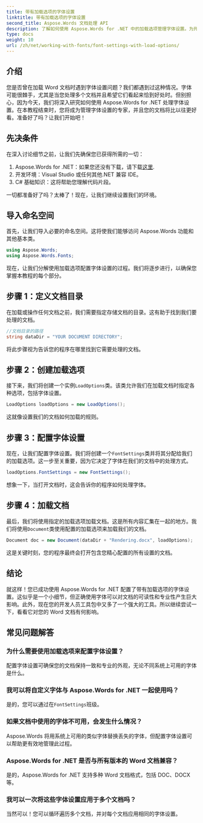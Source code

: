 ```yaml
---
title: 带有加载选项的字体设置
linktitle: 带有加载选项的字体设置
second_title: Aspose.Words 文档处理 API
description: 了解如何使用 Aspose.Words for .NET 中的加载选项管理字体设置。为开发人员提供分步指南，以确保 Word 文档中的字体外观一致。
type: docs
weight: 10
url: /zh/net/working-with-fonts/font-settings-with-load-options/
---
```

## 介绍

您是否曾在加载 Word 文档时遇到字体设置问题？我们都遇到过这种情况。字体可能很棘手，尤其是当您处理多个文档并且希望它们看起来恰到好处时。但别担心，因为今天，我们将深入研究如何使用 Aspose.Words for .NET 处理字体设置。在本教程结束时，您将成为管理字体设置的专家，并且您的文档将比以往更好看。准备好了吗？让我们开始吧！

## 先决条件

在深入讨论细节之前，让我们先确保您已获得所需的一切：

1.  Aspose.Words for .NET：如果您还没有下载，请下载[这里](https://releases.aspose.com/words/net/).
2. 开发环境：Visual Studio 或任何其他.NET 兼容 IDE。
3. C# 基础知识：这将帮助您理解代码片段。

一切都准备好了吗？太棒了！现在，让我们继续设置我们的环境。

## 导入命名空间

首先，让我们导入必要的命名空间。这将使我们能够访问 Aspose.Words 功能和其他基本类。

```csharp
using Aspose.Words;
using Aspose.Words.Fonts;
```

现在，让我们分解使用加载选项配置字体设置的过程。我们将逐步进行，以确保您掌握本教程的每个部分。

## 步骤 1：定义文档目录

在加载或操作任何文档之前，我们需要指定存储文档的目录。这有助于找到我们要处理的文档。

```csharp
//文档目录的路径
string dataDir = "YOUR DOCUMENT DIRECTORY";
```

将此步骤视为告诉您的程序在哪里找到它需要处理的文档。

## 步骤 2：创建加载选项

接下来，我们将创建一个实例`LoadOptions`类。该类允许我们在加载文档时指定各种选项，包括字体设置。

```csharp
LoadOptions loadOptions = new LoadOptions();
```

这就像设置我们的文档如何加载的规则。

## 步骤 3：配置字体设置

现在，让我们配置字体设置。我们将创建一个`FontSettings`类并将其分配给我们的加载选项。这一步至关重要，因为它决定了字体在我们的文档中的处理方式。

```csharp
loadOptions.FontSettings = new FontSettings();
```

想象一下，当打开文档时，这会告诉你的程序如何处理字体。

## 步骤 4：加载文档

最后，我们将使用指定的加载选项加载文档。这是所有内容汇集在一起的地方。我们将使用`Document`类使用配置的加载选项来加载我们的文档。

```csharp
Document doc = new Document(dataDir + "Rendering.docx", loadOptions);
```

这是关键时刻，您的程序最终会打开包含您精心配置的所有设置的文档。

## 结论

就这样！您已成功使用 Aspose.Words for .NET 配置了带有加载选项的字体设置。这似乎是一个小细节，但正确使用字体可以对文档的可读性和专业性产生巨大影响。此外，现在您的开发人员工具包中又多了一个强大的工具。所以继续尝试一下，看看它对您的 Word 文档有何影响。

## 常见问题解答

### 为什么需要使用加载选项来配置字体设置？
配置字体设置可确保您的文档保持一致和专业的外观，无论不同系统上可用的字体是什么。

### 我可以将自定义字体与 Aspose.Words for .NET 一起使用吗？
是的，您可以通过在`FontSettings`班级。

### 如果文档中使用的字体不可用，会发生什么情况？
Aspose.Words 将用系统上可用的类似字体替换丢失的字体，但配置字体设置可以帮助更有效地管理此过程。

### Aspose.Words for .NET 是否与所有版本的 Word 文档兼容？
是的，Aspose.Words for .NET 支持多种 Word 文档格式，包括 DOC、DOCX 等。

### 我可以一次将这些字体设置应用于多个文档吗？
当然可以！您可以循环遍历多个文档，并对每个文档应用相同的字体设置。